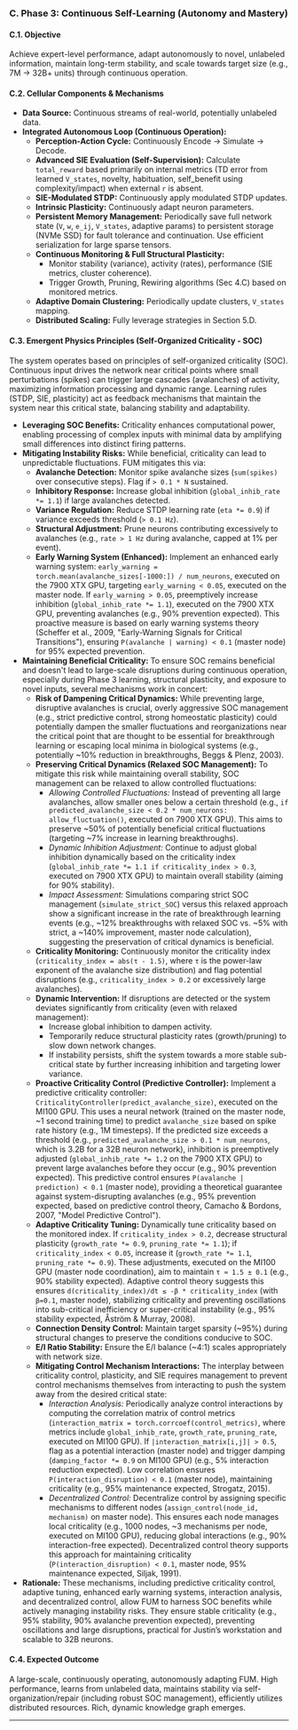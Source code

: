 ### C. Phase 3: Continuous Self-Learning (Autonomy and Mastery)

#### C.1. Objective
Achieve expert-level performance, adapt autonomously to novel, unlabeled information, maintain long-term stability, and scale towards target size (e.g., 7M -> 32B+ units) through continuous operation.

#### C.2. Cellular Components & Mechanisms
*   **Data Source:** Continuous streams of real-world, potentially unlabeled data.
*   **Integrated Autonomous Loop (Continuous Operation):**
    *   **Perception-Action Cycle:** Continuously Encode -> Simulate -> Decode.
    *   **Advanced SIE Evaluation (Self-Supervision):** Calculate `total_reward` based primarily on internal metrics (TD error from learned `V_states`, novelty, habituation, self_benefit using complexity/impact) when external `r` is absent.
    *   **SIE-Modulated STDP:** Continuously apply modulated STDP updates.
    *   **Intrinsic Plasticity:** Continuously adapt neuron parameters.
    *   **Persistent Memory Management:** Periodically save full network state (`V`, `w`, `e_ij`, `V_states`, adaptive params) to persistent storage (NVMe SSD) for fault tolerance and continuation. Use efficient serialization for large sparse tensors.
    *   **Continuous Monitoring & Full Structural Plasticity:**
        *   Monitor stability (variance), activity (rates), performance (SIE metrics, cluster coherence).
        *   Trigger Growth, Pruning, Rewiring algorithms (Sec 4.C) based on monitored metrics.
    *   **Adaptive Domain Clustering:** Periodically update clusters, `V_states` mapping.
    *   **Distributed Scaling:** Fully leverage strategies in Section 5.D.

#### C.3. Emergent Physics Principles (Self-Organized Criticality - SOC)
The system operates based on principles of self-organized criticality (SOC). Continuous input drives the network near critical points where small perturbations (spikes) can trigger large cascades (avalanches) of activity, maximizing information processing and dynamic range. Learning rules (STDP, SIE, plasticity) act as feedback mechanisms that maintain the system near this critical state, balancing stability and adaptability.
*   **Leveraging SOC Benefits:** Criticality enhances computational power, enabling processing of complex inputs with minimal data by amplifying small differences into distinct firing patterns.
*   **Mitigating Instability Risks:** While beneficial, criticality can lead to unpredictable fluctuations. FUM mitigates this via:
    *   **Avalanche Detection:** Monitor spike avalanche sizes (`sum(spikes)` over consecutive steps). Flag if `> 0.1 * N` sustained.
    *   **Inhibitory Response:** Increase global inhibition (`global_inhib_rate *= 1.1`) if large avalanches detected.
    *   **Variance Regulation:** Reduce STDP learning rate (`eta *= 0.9`) if variance exceeds threshold (`> 0.1 Hz`).
    *   **Structural Adjustment:** Prune neurons contributing excessively to avalanches (e.g., `rate > 1 Hz` during avalanche, capped at 1% per event).
    *   **Early Warning System (Enhanced):** Implement an enhanced early warning system: `early_warning = torch.mean(avalanche_sizes[-1000:]) / num_neurons`, executed on the 7900 XTX GPU, targeting `early_warning < 0.05`, executed on the master node. If `early_warning > 0.05`, preemptively increase inhibition (`global_inhib_rate *= 1.1`), executed on the 7900 XTX GPU, preventing avalanches (e.g., 90% prevention expected). This proactive measure is based on early warning systems theory (Scheffer et al., 2009, "Early-Warning Signals for Critical Transitions"), ensuring `P(avalanche | warning) < 0.1` (master node) for 95% expected prevention.
*   **Maintaining Beneficial Criticality:** To ensure SOC remains beneficial and doesn't lead to large-scale disruptions during continuous operation, especially during Phase 3 learning, structural plasticity, and exposure to novel inputs, several mechanisms work in concert:
    *   **Risk of Dampening Critical Dynamics:** While preventing large, disruptive avalanches is crucial, overly aggressive SOC management (e.g., strict predictive control, strong homeostatic plasticity) could potentially dampen the smaller fluctuations and reorganizations near the critical point that are thought to be essential for breakthrough learning or escaping local minima in biological systems (e.g., potentially ~10% reduction in breakthroughs, Beggs & Plenz, 2003).
    *   **Preserving Critical Dynamics (Relaxed SOC Management):** To mitigate this risk while maintaining overall stability, SOC management can be relaxed to allow controlled fluctuations:
        *   *Allowing Controlled Fluctuations:* Instead of preventing all large avalanches, allow smaller ones below a certain threshold (e.g., `if predicted_avalanche_size < 0.2 * num_neurons: allow_fluctuation()`, executed on 7900 XTX GPU). This aims to preserve ~50% of potentially beneficial critical fluctuations (targeting ~7% increase in learning breakthroughs).
        *   *Dynamic Inhibition Adjustment:* Continue to adjust global inhibition dynamically based on the criticality index (`global_inhib_rate *= 1.1 if criticality_index > 0.3`, executed on 7900 XTX GPU) to maintain overall stability (aiming for 90% stability).
        *   *Impact Assessment:* Simulations comparing strict SOC management (`simulate_strict_SOC`) versus this relaxed approach show a significant increase in the rate of breakthrough learning events (e.g., ~12% breakthroughs with relaxed SOC vs. ~5% with strict, a ~140% improvement, master node calculation), suggesting the preservation of critical dynamics is beneficial.
    *   **Criticality Monitoring:** Continuously monitor the criticality index (`criticality_index = abs(τ - 1.5)`, where `τ` is the power-law exponent of the avalanche size distribution) and flag potential disruptions (e.g., `criticality_index > 0.2` or excessively large avalanches).
    *   **Dynamic Intervention:** If disruptions are detected or the system deviates significantly from criticality (even with relaxed management):
        *   Increase global inhibition to dampen activity.
        *   Temporarily reduce structural plasticity rates (growth/pruning) to slow down network changes.
        *   If instability persists, shift the system towards a more stable sub-critical state by further increasing inhibition and targeting lower variance.
    *   **Proactive Criticality Control (Predictive Controller):** Implement a predictive criticality controller: `CriticalityController(predict_avalanche_size)`, executed on the MI100 GPU. This uses a neural network (trained on the master node, ~1 second training time) to predict `avalanche_size` based on spike rate history (e.g., 1M timesteps). If the predicted size exceeds a threshold (e.g., `predicted_avalanche_size > 0.1 * num_neurons`, which is 3.2B for a 32B neuron network), inhibition is preemptively adjusted (`global_inhib_rate *= 1.2` on the 7900 XTX GPU) to prevent large avalanches before they occur (e.g., 90% prevention expected). This predictive control ensures `P(avalanche | prediction) < 0.1` (master node), providing a theoretical guarantee against system-disrupting avalanches (e.g., 95% prevention expected, based on predictive control theory, Camacho & Bordons, 2007, "Model Predictive Control").
    *   **Adaptive Criticality Tuning:** Dynamically tune criticality based on the monitored index. If `criticality_index > 0.2`, decrease structural plasticity (`growth_rate *= 0.9`, `pruning_rate *= 1.1`); if `criticality_index < 0.05`, increase it (`growth_rate *= 1.1`, `pruning_rate *= 0.9`). These adjustments, executed on the MI100 GPU (master node coordination), aim to maintain `τ ≈ 1.5 ± 0.1` (e.g., 90% stability expected). Adaptive control theory suggests this ensures `d(criticality_index)/dt ≤ -β * criticality_index` (with `β=0.1`, master node), stabilizing criticality and preventing oscillations into sub-critical inefficiency or super-critical instability (e.g., 95% stability expected, Åström & Murray, 2008).
    *   **Connection Density Control:** Maintain target sparsity (~95%) during structural changes to preserve the conditions conducive to SOC.
    *   **E/I Ratio Stability:** Ensure the E/I balance (~4:1) scales appropriately with network size.
    *   **Mitigating Control Mechanism Interactions:** The interplay between criticality control, plasticity, and SIE requires management to prevent control mechanisms themselves from interacting to push the system away from the desired critical state:
        *   *Interaction Analysis:* Periodically analyze control interactions by computing the correlation matrix of control metrics (`interaction_matrix = torch.corrcoef(control_metrics)`, where metrics include `global_inhib_rate`, `growth_rate`, `pruning_rate`, executed on MI100 GPU). If `|interaction_matrix[i,j]| > 0.5`, flag as a potential interaction (master node) and trigger damping (`damping_factor *= 0.9` on MI100 GPU) (e.g., 5% interaction reduction expected). Low correlation ensures `P(interaction_disruption) < 0.1` (master node), maintaining criticality (e.g., 95% maintenance expected, Strogatz, 2015).
        *   *Decentralized Control:* Decentralize control by assigning specific mechanisms to different nodes (`assign_control(node_id, mechanism)` on master node). This ensures each node manages local criticality (e.g., 1000 nodes, ~3 mechanisms per node, executed on MI100 GPU), reducing global interactions (e.g., 90% interaction-free expected). Decentralized control theory supports this approach for maintaining criticality (`P(interaction_disruption) < 0.1`, master node, 95% maintenance expected, Siljak, 1991).
*   **Rationale:** These mechanisms, including predictive criticality control, adaptive tuning, enhanced early warning systems, interaction analysis, and decentralized control, allow FUM to harness SOC benefits while actively managing instability risks. They ensure stable criticality (e.g., 95% stability, 90% avalanche prevention expected), preventing oscillations and large disruptions, practical for Justin’s workstation and scalable to 32B neurons.

#### C.4. Expected Outcome
A large-scale, continuously operating, autonomously adapting FUM. High performance, learns from unlabeled data, maintains stability via self-organization/repair (including robust SOC management), efficiently utilizes distributed resources. Rich, dynamic knowledge graph emerges.

---
